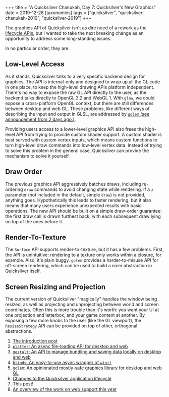+++
title = "A Quicksilver Chanukah, Day 7: Quicksilver's New Graphics"
date = 2019-12-28
[taxonomies]
tags = ["quicksilver", "quicksilver-chanukah-2019", "quicksilver-2019"]
+++

The graphics API of Quicksilver isn't as dire need of a rework as the [lifecycle APIs](../quicksilver-chanukah-2019-day-6), but I wanted to take the next breaking change as an opportunity to address some long-standing issues. 
<!-- more -->
In no particular order, they are:

## Low-Level Access

As it stands, Quicksilver talks to a very specific backend design for graphics. The API is internal-only and designed to wrap up all the GL code in one place, to keep the high-level drawing APIs platform independent. There's no way to expose the raw GL API directly to the user, as the backend talks directly to OpenGL 3.2 and WebGL 1. With `glow`, we could expose a cross-platform OpenGL context, but there are still differences between desktop and web GL. These problems, like different ways of describing the input and output in GLSL, are addressed by [`golem` (see announcement from 2 days ago.)](../quicksilver-chanukah-2019-day-5).

Providing users access to a lower-level graphics API also frees the high-level API from trying to provide custom shader support. A custom shader is best served with custom vertex inputs, which means custom functions to turn high-level draw commands into low-level vertex data. Instead of trying to solve this problem in the general case, Quicksilver can provide the mechanism to solve it yourself.

## Draw Order

The previous graphics API aggressively batches draws, including re-ordering `draw` commands to avoid changing state while rendering. If a `z` parameter (not included in the default, simple `draw`) is not provided, anything goes. Hypothetically this leads to faster rendering, but it also means that many users experience unexpected results with basic operations. The new API should be built on a simple draw-order guarantee: the first draw call is drawn furthest back, with each subsequent draw lying on top of the ones before it.

## Render-To-Texture

The `Surface` API supports render-to-texture, but it has a few problems. First, the API is unintuitive: rendering to a texture only works within a closure, for example. Also, it's plain buggy. `golem` provides a harder-to-misuse API for off-screen rendering, which can be used to build a nicer abstraction in Quicksilver itself.

## Screen Resizing and Projection

The current version of Quicksilver "magically" handles the window being resized, as well as projecting and unprojecting between world and screen coordinates. Often this is more trouble than it's worth: you want your UI at one projection and letterbox, and your game content at another. By exposing a few more knobs to the user (like the GL viewport), the `ResizeStrategy` API can be provided on top of other, orthogonal abstractions.

1. [The introduction post](../quicksilver-chanukah-2019)
2. [`platter`: An async file-loading API for desktop and web](../quicksilver-chanukah-2019-day-2)
3. [`gestalt`: An API to manage bundling and saving data locally on desktop and web](../quicksilver-chanukah-2019-day-3)
4. [`blinds`: An easy-to-use async wrapper of `winit`](../quicksilver-chanukah-2019-day-4)
5. [`golem`: An opinionated mostly-safe graphics library for desktop and web GL](../quicksilver-chanukah-2019-day-5)
6. [Changes to the Quicksilver application lifecycle](../quicksilver-chanukah-2019-day-6)
7. This post!
8. [An overview of the work on web support this year](../quicksilver-chanukah-2019-day-8)
